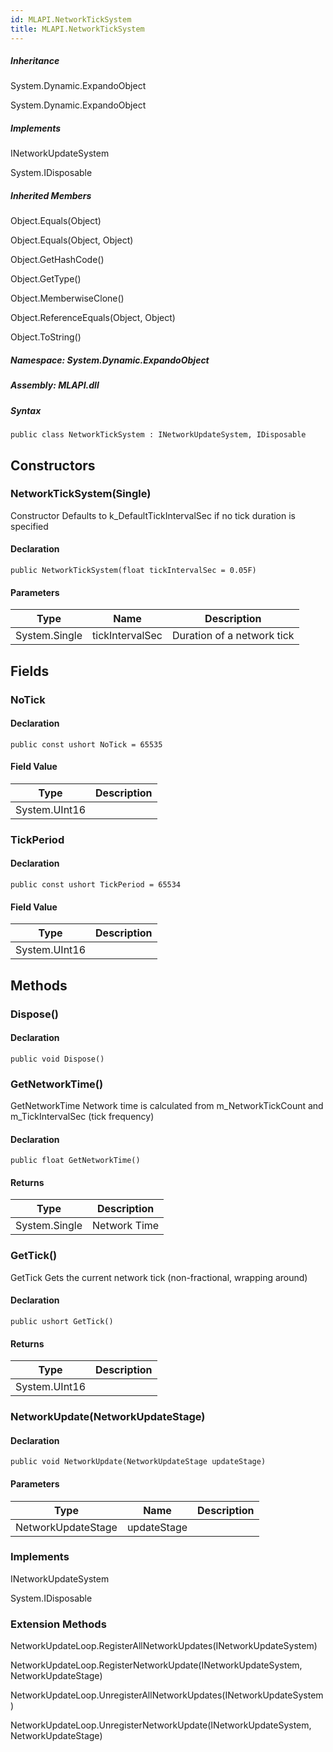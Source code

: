 ```yaml
---  
id: MLAPI.NetworkTickSystem  
title: MLAPI.NetworkTickSystem  
---
```


<div class="markdown level0 summary">

</div>

<div class="markdown level0 conceptual">

</div>

<div class="inheritance">

##### Inheritance

<div class="level0">

System.Dynamic.ExpandoObject

</div>

<div class="level1">

System.Dynamic.ExpandoObject

</div>

</div>

<div classs="implements">

##### Implements

<div>

INetworkUpdateSystem

</div>

<div>

System.IDisposable

</div>

</div>

<div class="inheritedMembers">

##### Inherited Members

<div>

Object.Equals(Object)

</div>

<div>

Object.Equals(Object, Object)

</div>

<div>

Object.GetHashCode()

</div>

<div>

Object.GetType()

</div>

<div>

Object.MemberwiseClone()

</div>

<div>

Object.ReferenceEquals(Object, Object)

</div>

<div>

Object.ToString()

</div>

</div>

##### **Namespace**: System.Dynamic.ExpandoObject

##### **Assembly**: MLAPI.dll

##### Syntax

    public class NetworkTickSystem : INetworkUpdateSystem, IDisposable

## Constructors 

### NetworkTickSystem(Single)

<div class="markdown level1 summary">

Constructor Defaults to k\_DefaultTickIntervalSec if no tick duration is
specified

</div>

<div class="markdown level1 conceptual">

</div>

#### Declaration

    public NetworkTickSystem(float tickIntervalSec = 0.05F)

#### Parameters

| Type          | Name            | Description                |
|---------------|-----------------|----------------------------|
| System.Single | tickIntervalSec | Duration of a network tick |

## Fields

### NoTick

<div class="markdown level1 summary">

</div>

<div class="markdown level1 conceptual">

</div>

#### Declaration

    public const ushort NoTick = 65535

#### Field Value

| Type          | Description |
|---------------|-------------|
| System.UInt16 |             |

### TickPeriod

<div class="markdown level1 summary">

</div>

<div class="markdown level1 conceptual">

</div>

#### Declaration

    public const ushort TickPeriod = 65534

#### Field Value

| Type          | Description |
|---------------|-------------|
| System.UInt16 |             |

## Methods 

### Dispose()

<div class="markdown level1 summary">

</div>

<div class="markdown level1 conceptual">

</div>

#### Declaration

    public void Dispose()

### GetNetworkTime()

<div class="markdown level1 summary">

GetNetworkTime Network time is calculated from m\_NetworkTickCount and
m\_TickIntervalSec (tick frequency)

</div>

<div class="markdown level1 conceptual">

</div>

#### Declaration

    public float GetNetworkTime()

#### Returns

| Type          | Description  |
|---------------|--------------|
| System.Single | Network Time |

### GetTick()

<div class="markdown level1 summary">

GetTick Gets the current network tick (non-fractional, wrapping around)

</div>

<div class="markdown level1 conceptual">

</div>

#### Declaration

    public ushort GetTick()

#### Returns

| Type          | Description |
|---------------|-------------|
| System.UInt16 |             |

### NetworkUpdate(NetworkUpdateStage)

<div class="markdown level1 summary">

</div>

<div class="markdown level1 conceptual">

</div>

#### Declaration

    public void NetworkUpdate(NetworkUpdateStage updateStage)

#### Parameters

| Type               | Name        | Description |
|--------------------|-------------|-------------|
| NetworkUpdateStage | updateStage |             |

### Implements

<div>

INetworkUpdateSystem

</div>

<div>

System.IDisposable

</div>

### Extension Methods

<div>

NetworkUpdateLoop.RegisterAllNetworkUpdates(INetworkUpdateSystem)

</div>

<div>

NetworkUpdateLoop.RegisterNetworkUpdate(INetworkUpdateSystem,
NetworkUpdateStage)

</div>

<div>

NetworkUpdateLoop.UnregisterAllNetworkUpdates(INetworkUpdateSystem)

</div>

<div>

NetworkUpdateLoop.UnregisterNetworkUpdate(INetworkUpdateSystem,
NetworkUpdateStage)

</div>
